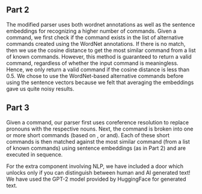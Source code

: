 ## Part 2

The modified parser uses both wordnet annotations as well as the sentence embeddings for recognizing a higher number of commands. Given a command, we first check if the command exists in the list of alternative commands created using the WordNet annotations. If there is no match, then we use the cosine distance to get the most similar command from a list of known commands. However, this method is guaranteed to return a valid command, regardless of whether the input command is meaningless. Hence, we only return a valid command if the cosine distance is less than 0.5. We chose to use the WordNet-based alternative commands before using the sentence vectors because we felt that averaging the embeddings gave us quite noisy results.

## Part 3

Given a command, our parser first uses coreference resolution to replace pronouns with the respective nouns. Next, the command is broken into one or more short commands (based on , or and). Each of these short commands is then matched against the most similar command (from a list of known commands) using sentence embeddings (as in Part 2) and are executed in sequence.

For the extra component involving NLP, we have included a door which unlocks only if you can distinguish between human and AI generated text! We have used the GPT-2 model provided by HuggingFace for generated text.
